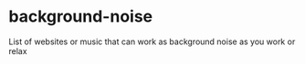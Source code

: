 # background-noise
List of websites or music that can work as background noise as you work or relax
